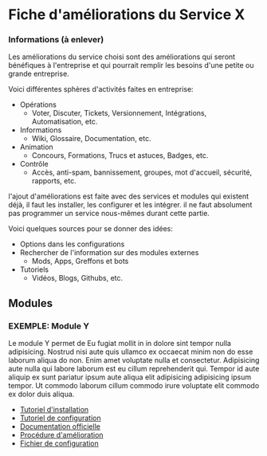 # Fiche d'améliorations du Service X

### Informations (à enlever)
Les améliorations du service choisi sont des améliorations qui seront bénéfiques à l'entreprise et qui pourrait remplir les besoins d'une petite ou grande entreprise. 

Voici différentes sphères d'activités faites en entreprise:
- Opérations
  - Voter, Discuter, Tickets, Versionnement, Intégrations, Automatisation, etc.
- Informations
  - Wiki, Glossaire, Documentation, etc.
- Animation
  - Concours, Formations, Trucs et astuces, Badges, etc.
- Contrôle
  - Accès, anti-spam, bannissement, groupes, mot d'accueil, sécurité, rapports, etc.

l'ajout d'améliorations est faite avec des services et modules qui existent déjà, il faut les installer, les configurer et les intégrer. il ne faut absolument pas programmer un service nous-mêmes durant cette partie.

Voici quelques sources pour se donner des idées:
- Options dans les configurations
- Rechercher de l'information sur des modules externes
  - Mods, Apps, Greffons et bots
- Tutoriels
  - Vidéos, Blogs, Githubs, etc.

## Modules

### EXEMPLE: Module Y
Le module Y permet de Eu fugiat mollit in in dolore sint tempor nulla adipisicing. Nostrud nisi aute quis ullamco ex occaecat minim non do esse laborum aliqua do non. Enim amet voluptate nulla et consectetur. Adipisicing aute nulla qui labore laborum est eu cillum reprehenderit qui. Tempor id aute aliquip ex sunt pariatur ipsum aute aliqua elit adipisicing adipisicing ipsum tempor. Ut commodo laborum cillum commodo irure voluptate elit commodo ex dolor duis aliqua.

- [Tutoriel d'installation](#)
- [Tutoriel de configuration](#)
- [Documentation officielle](#)
- [Procédure d'amélioration](/Documentation/ServeurChoix/Procédures/Améliorations/ProcédureAméliorationExemple.md)
- [Fichier de configuration](#)